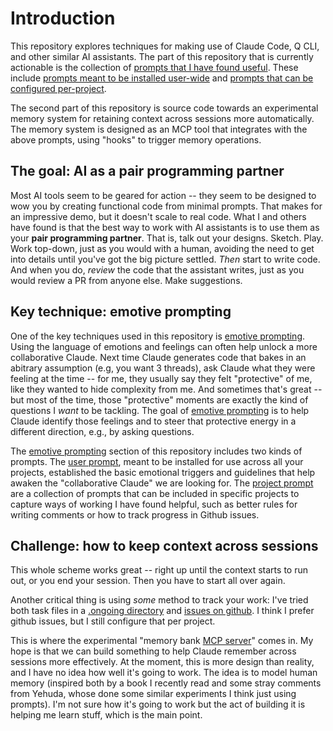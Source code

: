 # Introduction

This repository explores techniques for making use of Claude Code, Q CLI, and other similar AI assistants. The part of this repository that is currently actionable is the collection of [prompts that I have found useful][prompts]. These include [prompts meant to be installed user-wide][user-prompts] and [prompts that can be configured per-project][project-prompts].

[prompts]: https://github.com/nikomatsakis/socratic-shell/tree/main/prompts

[user-prompts]: https://github.com/nikomatsakis/socratic-shell/tree/main/prompts/user

[project-prompts]: https://github.com/nikomatsakis/socratic-shell/tree/main/prompts/project

The second part of this repository is source code towards an experimental memory system for retaining context across sessions more automatically. The memory system is designed as an MCP tool that integrates with the above prompts, using "hooks" to trigger memory operations.

## The goal: AI as a pair programming partner

Most AI tools seem to be geared for action -- they seem to be designed to wow you by creating functional code from minimal prompts. That makes for an impressive demo, but it doesn't scale to real code. What I and others have found is that the best way to work with AI assistants is to use them as your **pair programming partner**. That is, talk out your designs. Sketch. Play. Work top-down, just as you would with a human, avoiding the need to get into details until you've got the big picture settled. *Then* start to write code. And when you do, *review* 
the code that the assistant writes, just as you would review a PR from anyone else. Make suggestions.

## Key technique: emotive prompting

One of the key techniques used in this repository is [emotive prompting][]. Using the language of emotions and feelings can often help unlock a more collaborative Claude. Next time Claude generates code that bakes in an abitrary assumption (e.g, you want 3 threads), ask Claude what they were feeling at the time -- for me, they usually say they felt "protective" of me, like they wanted to hide complexity from me. And sometimes that's great -- but most of the time, those "protective" moments are exactly the kind of questions I *want* to be tackling. The goal of [emotive prompting][] is to help Claude identify those feelings and to steer that protective energy in a different direction, e.g., by asking questions.

The [emotive prompting][] section of this repository includes two kinds of prompts. The [user prompt](./user-prompt.md), meant to be installed for use across all your projects, established the basic emotional triggers and guidelines that help awaken the "collaborative Claude" we are looking for. The [project prompt](./project-prompts.md) are a collection of prompts that can be included in specific projects to capture ways of working I have found helpful, such as better rules for writing comments or how to track progress in Github issues.

[emotive prompting]: ./emotive.md

## Challenge: how to keep context across sessions

This whole scheme works great -- right up until the context starts to run out, or you end your session. Then you have to start all over again. 

Another critical thing is using *some* method to track your work: I've tried both task files in a [.ongoing directory](https://github.com/nikomatsakis/socratic-shell/blob/main/prompts/project/ongoing-work-tracking.md) and [issues on github](https://github.com/nikomatsakis/socratic-shell/blob/main/prompts/project/github-tracking-issues.md). I think I prefer github issues, but I still configure that per project. 

This is where the experimental "memory bank [MCP server][]" comes in. My hope is that we can build something to help Claude remember across sessions more effectively. At the moment, this is more design than reality, and I have no idea how well it's going to work. The idea is to model human memory (inspired both by a book I recently read and some stray comments from Yehuda, whose done some similar experiments I think just using prompts). I'm not sure how it's going to work but the act of building it is helping me learn stuff, which is the main point.

[MCP server]: https://modelcontextprotocol.io/introduction

